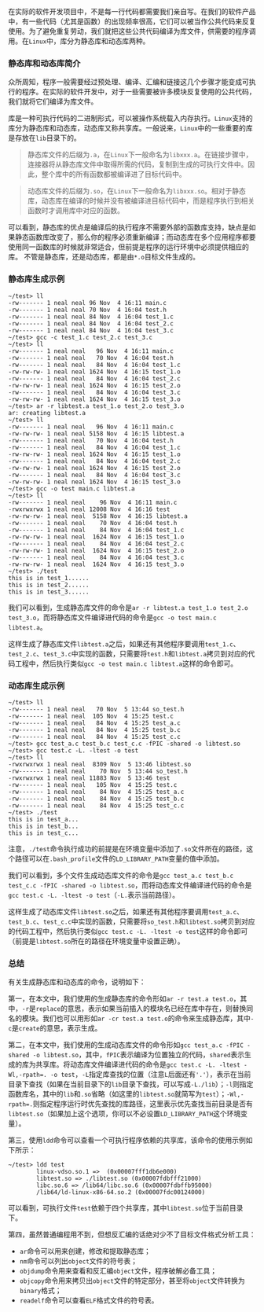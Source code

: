 <!---title:Linux下静态库和动态库简介及示例-->
<!---category:技术学习-->
<!---tags:linux, C语言-->
<!---author:Neal-->
<!---date:2016-04-16-->

在实际的软件开发项目中，不是每一行代码都需要我们亲自写。在我们的软件产品中，有一些代码（尤其是函数）的出现频率很高，它们可以被当作公共代码来反复使用。为了避免重复劳动，我们就把这些公共代码编译为库文件，供需要的程序调用。在`Linux`中，库分为静态库和动态库两种。

### 静态库和动态库简介
众所周知，程序一般需要经过预处理、编译、汇编和链接这几个步骤才能变成可执行的程序。在实际的软件开发中，对于一些需要被许多模块反复使用的公共代码，我们就将它们编译为库文件。

库是一种可执行代码的二进制形式，可以被操作系统载入内存执行。`Linux`支持的库分为静态库和动态库，动态库又称共享库。一般说来，`Linux`中的一些重要的库是存放在`lib`目录下的。

> 静态库文件的后缀为`.a`，在`Linux`下一般命名为`libxxx.a`。在链接步骤中，连接器将从静态库文件中取得所需的代码，复制到生成的可执行文件中。因此，整个库中的所有函数都被编译进了目标代码中。

> 动态库文件的后缀为`.so`，在`Linux`下一般命名为`libxxx.so`。相对于静态库，动态库在编译的时候并没有被编译进目标代码中，而是程序执行到相关函数时才调用库中对应的函数。

可以看到，静态库的优点是编译后的执行程序不需要外部的函数库支持，缺点是如果静态函数库改变了，那么你的程序必须重新编译；而动态库在多个应用程序都要使用同一函数库的时候就非常适合，但前提是程序的运行环境中必须提供相应的库。
不管是静态库，还是动态库，都是由`*.o`目标文件生成的。

### 静态库生成示例

    ~/test> ll
    -rw------- 1 neal neal 96 Nov  4 16:11 main.c
    -rw------- 1 neal neal 70 Nov  4 16:04 test.h
    -rw------- 1 neal neal 84 Nov  4 16:04 test_1.c
    -rw------- 1 neal neal 84 Nov  4 16:04 test_2.c
    -rw------- 1 neal neal 84 Nov  4 16:04 test_3.c
    ~/test> gcc -c test_1.c test_2.c test_3.c
    ~/test> ll
    -rw------- 1 neal neal   96 Nov  4 16:11 main.c
    -rw------- 1 neal neal   70 Nov  4 16:04 test.h
    -rw------- 1 neal neal   84 Nov  4 16:04 test_1.c
    -rw-rw-rw- 1 neal neal 1624 Nov  4 16:15 test_1.o
    -rw------- 1 neal neal   84 Nov  4 16:04 test_2.c
    -rw-rw-rw- 1 neal neal 1624 Nov  4 16:15 test_2.o
    -rw------- 1 neal neal   84 Nov  4 16:04 test_3.c
    -rw-rw-rw- 1 neal neal 1624 Nov  4 16:15 test_3.o
    ~/test> ar -r libtest.a test_1.o test_2.o test_3.o
    ar: creating libtest.a
    ~/test> ll
    -rw------- 1 neal neal   96 Nov  4 16:11 main.c
    -rw-rw-rw- 1 neal neal 5158 Nov  4 16:15 libtest.a
    -rw------- 1 neal neal   70 Nov  4 16:04 test.h
    -rw------- 1 neal neal   84 Nov  4 16:04 test_1.c
    -rw-rw-rw- 1 neal neal 1624 Nov  4 16:15 test_1.o
    -rw------- 1 neal neal   84 Nov  4 16:04 test_2.c
    -rw-rw-rw- 1 neal neal 1624 Nov  4 16:15 test_2.o
    -rw------- 1 neal neal   84 Nov  4 16:04 test_3.c
    -rw-rw-rw- 1 neal neal 1624 Nov  4 16:15 test_3.o
    ~/test> gcc -o test main.c libtest.a
    ~/test> ll
    -rw------- 1 neal neal    96 Nov  4 16:11 main.c
    -rwxrwxrwx 1 neal neal 12008 Nov  4 16:16 test
    -rw-rw-rw- 1 neal neal  5158 Nov  4 16:15 libtest.a
    -rw------- 1 neal neal    70 Nov  4 16:04 test.h
    -rw------- 1 neal neal    84 Nov  4 16:04 test_1.c
    -rw-rw-rw- 1 neal neal  1624 Nov  4 16:15 test_1.o
    -rw------- 1 neal neal    84 Nov  4 16:04 test_2.c
    -rw-rw-rw- 1 neal neal  1624 Nov  4 16:15 test_2.o
    -rw------- 1 neal neal    84 Nov  4 16:04 test_3.c
    -rw-rw-rw- 1 neal neal  1624 Nov  4 16:15 test_3.o
    ~/test> ./test
    this is in test_1......
    this is in test_2......
    this is in test_3......

我们可以看到，生成静态库文件的命令是`ar -r libtest.a test_1.o test_2.o test_3.o`，而将静态库文件编译进代码的命令是`gcc -o test main.c libtest.a`。

这样生成了静态库文件`libtest.a`之后，如果还有其他程序要调用`test_1.c`、`test_2.c`、`test_3.c`中实现的函数，只需要将`test.h`和`libtest.a`拷贝到对应的代码工程中，然后执行类似`gcc -o test main.c libtest.a`这样的命令即可。

### 动态库生成示例

    ~/test> ll
    -rw------- 1 neal neal   70 Nov  5 13:44 so_test.h
    -rw------- 1 neal neal  105 Nov  4 15:25 test.c
    -rw------- 1 neal neal   84 Nov  4 15:25 test_a.c
    -rw------- 1 neal neal   84 Nov  4 15:25 test_b.c
    -rw------- 1 neal neal   84 Nov  4 15:25 test_c.c
    ~/test> gcc test_a.c test_b.c test_c.c -fPIC -shared -o libtest.so
    ~/test> gcc test.c -L. -ltest -o test
    ~/test> ll
    -rwxrwxrwx 1 neal neal  8309 Nov  5 13:46 libtest.so
    -rw------- 1 neal neal    70 Nov  5 13:44 so_test.h
    -rwxrwxrwx 1 neal neal 11883 Nov  5 13:46 test
    -rw------- 1 neal neal   105 Nov  4 15:25 test.c
    -rw------- 1 neal neal    84 Nov  4 15:25 test_a.c
    -rw------- 1 neal neal    84 Nov  4 15:25 test_b.c
    -rw------- 1 neal neal    84 Nov  4 15:25 test_c.c
    ~/test> ./test
    this is in test_a...
    this is in test_b...
    this is in test_c...

注意，`./test`命令执行成功的前提是在环境变量中添加了`.so`文件所在的路径，这个路径可以在`.bash_profile`文件的`LD_LIBRARY_PATH`变量的值中添加。

我们可以看到，多个文件生成动态库文件的命令是`gcc test_a.c test_b.c test_c.c -fPIC -shared -o libtest.so`，而将动态库文件编译进代码的命令是`gcc test.c -L. -ltest -o test`（`-L.`表示当前路径）。

这样生成了动态库文件`libtest.so`之后，如果还有其他程序要调用`test_a.c`、`test_b.c`、`test_c.c`中实现的函数，只需要将`so_test.h`和`libtest.so`拷贝到对应的代码工程中，然后执行类似`gcc test.c -L. -ltest -o test`这样的命令即可（前提是`libtest.so`所在的路径在环境变量中设置正确）。

### 总结
有关生成静态库和动态库的命令，说明如下：

第一，在本文中，我们使用的生成静态库的命令形如`ar -r test.a test.o`，其中，`-r`是`replace`的意思，表示如果当前插入的模块名已经在库中存在，则替换同名的模块。我们也可以用形如`ar -cr test.a test.o`的命令来生成静态库，其中`-c`是`create`的意思，表示生成。

第二，在本文中，我们使用的生成动态库文件的命令形如`gcc test_a.c -fPIC -shared -o libtest.so`，其中，`fPIC`表示编译为位置独立的代码，`shared`表示生成的库为共享库。将动态库文件编译进代码的命令是`gcc test.c -L. -ltest -Wl,-rpath=. -o test`，`-L`指定库查找的位置（注意`L`后面还有`'.'`），表示在当前目录下查找（如果在当前目录下的`lib`目录下查找，可以写成`-L./lib`）；`-l`则指定函数库名，其中的`lib`和`.so`省略（如这里的`libtest.so`就简写为`test`）；`-Wl,-rpath=.`则指定程序运行时优先查找的库路径，这里表示优先查找当前目录是否有`libtest.so`（如果加上这个选项，你可以不必设置`LD_LIBRARY_PATH`这个环境变量）。

第三，使用`ldd`命令可以查看一个可执行程序依赖的共享库，该命令的使用示例如下所示：

    ~/test> ldd test
            linux-vdso.so.1 =>  (0x00007fff1db6e000)
            libtest.so => ./libtest.so (0x00007fdbfff21000)
            libc.so.6 => /lib64/libc.so.6 (0x00007fdbffb95000)
            /lib64/ld-linux-x86-64.so.2 (0x00007fdc00124000)

可以看到，可执行文件`test`依赖于四个共享库，其中`libtest.so`位于当前目录下。

第四，虽然普通编程用不到，但想反汇编的话绝对少不了目标文件格式分析工具：

* `ar`命令可以用来创建，修改和提取静态库；
* `nm`命令可以列出`object`文件的符号表；
* `objdump`命令用来查看和反汇编`object`文件，程序破解必备工具；
* `objcopy`命令用来拷贝出`object`文件的特定部分，甚至将`object`文件转换为`binary`格式；
* `readelf`命令可以查看`ELF`格式文件的符号表。
